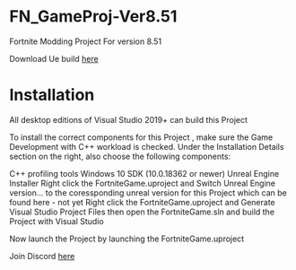 # FN_GameProj-Ver8.51
 Fortnite Modding Project For version 8.51

Download Ue build [here](https://drive.usercontent.google.com/download?id=18_WeNsO-NSCEP-WNFmmi2ugSUSfEbsgQ&export=download)

# Installation

All desktop editions of Visual Studio 2019+ can build this Project

To install the correct components for this Project , make sure the Game Development with C++ workload is checked. Under the Installation Details section on the right, also choose the following components:

C++ profiling tools
Windows 10 SDK (10.0.18362 or newer)
Unreal Engine Installer Right click the FortniteGame.uproject and Switch Unreal Engine version... to the coressponding unreal version for this Project which can be found here - not yet
Right click the FortniteGame.uproject and Generate Visual Studio Project Files then open the FortniteGame.sln and build the Project with Visual Studio

Now launch the Project by launching the FortniteGame.uproject


Join Discord [here](https://discord.gg/VdzhVAg8)

